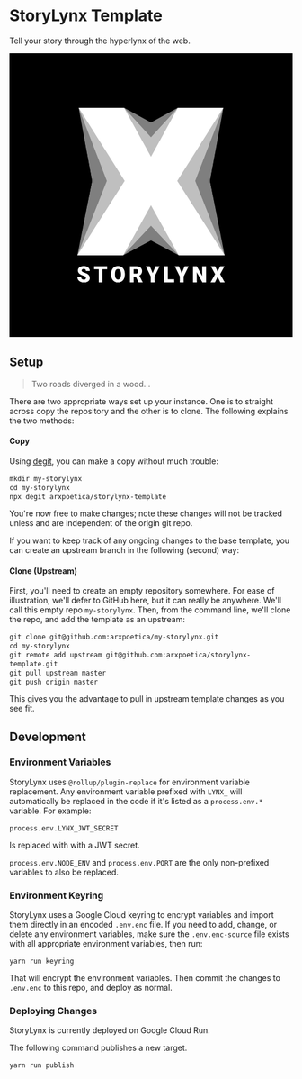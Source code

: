 # StoryLynx Template

Tell your story through the hyperlynx of the web.

![StoryLynx Template](./static/img/storylynx.svg)

## Setup

> Two roads diverged in a wood...

There are two appropriate ways set up your instance. One is to straight across copy the repository and the other is to clone. The following explains the two methods:

#### Copy

Using [degit](https://github.com/Rich-Harris/degit), you can make a copy without much trouble:

	mkdir my-storylynx
	cd my-storylynx
	npx degit arxpoetica/storylynx-template

You're now free to make changes; note these changes will not be tracked unless and are independent of the origin git repo.

If you want to keep track of any ongoing changes to the base template, you can create an upstream branch in the following (second) way:

#### Clone (Upstream)

First, you'll need to create an empty repository somewhere. For ease of illustration, we'll defer to GitHub here, but it can really be anywhere. We'll call this empty repo `my-storylynx`. Then, from the command line, we'll clone the repo, and add the template as an upstream:

	git clone git@github.com:arxpoetica/my-storylynx.git
	cd my-storylynx
	git remote add upstream git@github.com:arxpoetica/storylynx-template.git
	git pull upstream master
	git push origin master

This gives you the advantage to pull in upstream template changes as you see fit.

## Development

### Environment Variables

StoryLynx uses `@rollup/plugin-replace` for environment variable replacement. Any environment variable prefixed with `LYNX_` will automatically be replaced in the code if it's listed as a `process.env.*` variable. For example:

	process.env.LYNX_JWT_SECRET

Is replaced with with a JWT secret.

`process.env.NODE_ENV` and `process.env.PORT` are the only non-prefixed variables to also be replaced.

### Environment Keyring

StoryLynx uses a Google Cloud keyring to encrypt variables and import them directly in an encoded `.env.enc` file. If you need to add, change, or delete any environment variables, make sure the `.env.enc-source` file exists with all appropriate environment variables, then run:

	yarn run keyring

That will encrypt the environment variables. Then commit the changes to `.env.enc` to this repo, and deploy as normal.

### Deploying Changes

StoryLynx is currently deployed on Google Cloud Run.

The following command publishes a new target.

	yarn run publish
